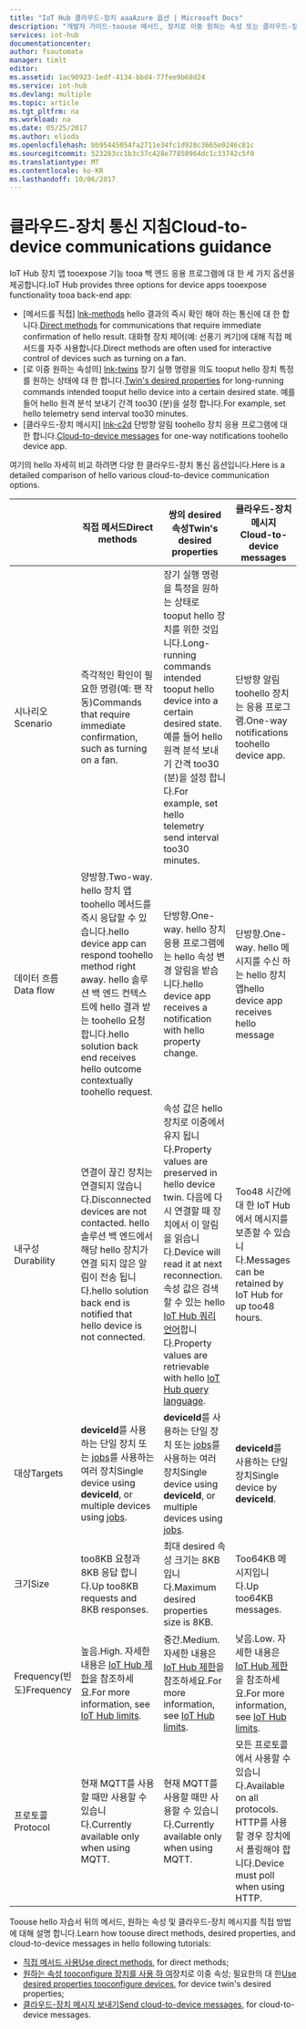 ```yaml
---
title: "IoT Hub 클라우드-장치 aaaAzure 옵션 | Microsoft Docs"
description: "개발자 가이드-toouse 메서드, 장치로 이중 원하는 속성 또는 클라우드-장치 통신에 대 한 클라우드-장치 메시지를 전송 하는 경우에 대 한 지침입니다."
services: iot-hub
documentationcenter: 
author: fsautomata
manager: timlt
editor: 
ms.assetid: 1ac90923-1edf-4134-bbd4-77fee9b68d24
ms.service: iot-hub
ms.devlang: multiple
ms.topic: article
ms.tgt_pltfrm: na
ms.workload: na
ms.date: 05/25/2017
ms.author: elioda
ms.openlocfilehash: bb95445054fa2711e34fc1d928c3665e0246c81c
ms.sourcegitcommit: 523283cc1b3c37c428e77850964dc1c33742c5f0
ms.translationtype: MT
ms.contentlocale: ko-KR
ms.lasthandoff: 10/06/2017
---
```

# <a name="cloud-to-device-communications-guidance"></a><span data-ttu-id="9be91-103">클라우드-장치 통신 지침</span><span class="sxs-lookup"><span data-stu-id="9be91-103">Cloud-to-device communications guidance</span></span>
<span data-ttu-id="9be91-104">IoT Hub 장치 앱 tooexpose 기능 tooa 백 엔드 응용 프로그램에 대 한 세 가지 옵션을 제공합니다.</span><span class="sxs-lookup"><span data-stu-id="9be91-104">IoT Hub provides three options for device apps tooexpose functionality tooa back-end app:</span></span>

* <span data-ttu-id="9be91-105">[메서드를 직접] [ lnk-methods] hello 결과의 즉시 확인 해야 하는 통신에 대 한 합니다.</span><span class="sxs-lookup"><span data-stu-id="9be91-105">[Direct methods][lnk-methods] for communications that require immediate confirmation of hello result.</span></span> <span data-ttu-id="9be91-106">대화형 장치 제어(예: 선풍기 켜기)에 대해 직접 메서드를 자주 사용합니다.</span><span class="sxs-lookup"><span data-stu-id="9be91-106">Direct methods are often used for interactive control of devices such as turning on a fan.</span></span>
* <span data-ttu-id="9be91-107">[로 이중 원하는 속성의] [ lnk-twins] 장기 실행 명령을 의도 tooput hello 장치 특정를 원하는 상태에 대 한 합니다.</span><span class="sxs-lookup"><span data-stu-id="9be91-107">[Twin's desired properties][lnk-twins] for long-running commands intended tooput hello device into a certain desired state.</span></span> <span data-ttu-id="9be91-108">예를 들어 hello 원격 분석 보내기 간격 too30 (분)을 설정 합니다.</span><span class="sxs-lookup"><span data-stu-id="9be91-108">For example, set hello telemetry send interval too30 minutes.</span></span>
* <span data-ttu-id="9be91-109">[클라우드-장치 메시지] [ lnk-c2d] 단방향 알림 toohello 장치 응용 프로그램에 대 한 합니다.</span><span class="sxs-lookup"><span data-stu-id="9be91-109">[Cloud-to-device messages][lnk-c2d] for one-way notifications toohello device app.</span></span>

<span data-ttu-id="9be91-110">여기의 hello 자세히 비교 하려면 다양 한 클라우드-장치 통신 옵션입니다.</span><span class="sxs-lookup"><span data-stu-id="9be91-110">Here is a detailed comparison of hello various cloud-to-device communication options.</span></span>

|  | <span data-ttu-id="9be91-111">직접 메서드</span><span class="sxs-lookup"><span data-stu-id="9be91-111">Direct methods</span></span> | <span data-ttu-id="9be91-112">쌍의 desired 속성</span><span class="sxs-lookup"><span data-stu-id="9be91-112">Twin's desired properties</span></span> | <span data-ttu-id="9be91-113">클라우드-장치 메시지</span><span class="sxs-lookup"><span data-stu-id="9be91-113">Cloud-to-device messages</span></span> |
| ---- | ------- | ---------- | ---- |
| <span data-ttu-id="9be91-114">시나리오</span><span class="sxs-lookup"><span data-stu-id="9be91-114">Scenario</span></span> | <span data-ttu-id="9be91-115">즉각적인 확인이 필요한 명령(예: 팬 작동)</span><span class="sxs-lookup"><span data-stu-id="9be91-115">Commands that require immediate confirmation, such as turning on a fan.</span></span> | <span data-ttu-id="9be91-116">장기 실행 명령을 특정을 원하는 상태로 tooput hello 장치를 위한 것입니다.</span><span class="sxs-lookup"><span data-stu-id="9be91-116">Long-running commands intended tooput hello device into a certain desired state.</span></span> <span data-ttu-id="9be91-117">예를 들어 hello 원격 분석 보내기 간격 too30 (분)을 설정 합니다.</span><span class="sxs-lookup"><span data-stu-id="9be91-117">For example, set hello telemetry send interval too30 minutes.</span></span> | <span data-ttu-id="9be91-118">단방향 알림 toohello 장치는 응용 프로그램.</span><span class="sxs-lookup"><span data-stu-id="9be91-118">One-way notifications toohello device app.</span></span> |
| <span data-ttu-id="9be91-119">데이터 흐름</span><span class="sxs-lookup"><span data-stu-id="9be91-119">Data flow</span></span> | <span data-ttu-id="9be91-120">양방향.</span><span class="sxs-lookup"><span data-stu-id="9be91-120">Two-way.</span></span> <span data-ttu-id="9be91-121">hello 장치 앱 toohello 메서드를 즉시 응답할 수 있습니다.</span><span class="sxs-lookup"><span data-stu-id="9be91-121">hello device app can respond toohello method right away.</span></span> <span data-ttu-id="9be91-122">hello 솔루션 백 엔드 컨텍스트에 hello 결과 받는 toohello 요청 합니다.</span><span class="sxs-lookup"><span data-stu-id="9be91-122">hello solution back end receives hello outcome contextually toohello request.</span></span> | <span data-ttu-id="9be91-123">단방향.</span><span class="sxs-lookup"><span data-stu-id="9be91-123">One-way.</span></span> <span data-ttu-id="9be91-124">hello 장치 응용 프로그램에는 hello 속성 변경 알림을 받습니다.</span><span class="sxs-lookup"><span data-stu-id="9be91-124">hello device app receives a notification with hello property change.</span></span> | <span data-ttu-id="9be91-125">단방향.</span><span class="sxs-lookup"><span data-stu-id="9be91-125">One-way.</span></span> <span data-ttu-id="9be91-126">hello 메시지를 수신 하는 hello 장치 앱</span><span class="sxs-lookup"><span data-stu-id="9be91-126">hello device app receives hello message</span></span>
| <span data-ttu-id="9be91-127">내구성</span><span class="sxs-lookup"><span data-stu-id="9be91-127">Durability</span></span> | <span data-ttu-id="9be91-128">연결이 끊긴 장치는 연결되지 않습니다.</span><span class="sxs-lookup"><span data-stu-id="9be91-128">Disconnected devices are not contacted.</span></span> <span data-ttu-id="9be91-129">hello 솔루션 백 엔드에서 해당 hello 장치가 연결 되지 않은 알림이 전송 됩니다.</span><span class="sxs-lookup"><span data-stu-id="9be91-129">hello solution back end is notified that hello device is not connected.</span></span> | <span data-ttu-id="9be91-130">속성 값은 hello 장치로 이중에서 유지 됩니다.</span><span class="sxs-lookup"><span data-stu-id="9be91-130">Property values are preserved in hello device twin.</span></span> <span data-ttu-id="9be91-131">다음에 다시 연결할 때 장치에서 이 알림을 읽습니다.</span><span class="sxs-lookup"><span data-stu-id="9be91-131">Device will read it at next reconnection.</span></span> <span data-ttu-id="9be91-132">속성 값은 검색할 수 있는 hello [IoT Hub 쿼리 언어][lnk-query]합니다.</span><span class="sxs-lookup"><span data-stu-id="9be91-132">Property values are retrievable with hello [IoT Hub query language][lnk-query].</span></span> | <span data-ttu-id="9be91-133">Too48 시간에 대 한 IoT Hub에서 메시지를 보존할 수 있습니다.</span><span class="sxs-lookup"><span data-stu-id="9be91-133">Messages can be retained by IoT Hub for up too48 hours.</span></span> |
| <span data-ttu-id="9be91-134">대상</span><span class="sxs-lookup"><span data-stu-id="9be91-134">Targets</span></span> | <span data-ttu-id="9be91-135">**deviceId**를 사용하는 단일 장치 또는 [jobs][lnk-jobs]를 사용하는 여러 장치</span><span class="sxs-lookup"><span data-stu-id="9be91-135">Single device using **deviceId**, or multiple devices using [jobs][lnk-jobs].</span></span> | <span data-ttu-id="9be91-136">**deviceId**를 사용하는 단일 장치 또는 [jobs][lnk-jobs]를 사용하는 여러 장치</span><span class="sxs-lookup"><span data-stu-id="9be91-136">Single device using **deviceId**, or multiple devices using [jobs][lnk-jobs].</span></span> | <span data-ttu-id="9be91-137">**deviceId**를 사용하는 단일 장치</span><span class="sxs-lookup"><span data-stu-id="9be91-137">Single device by **deviceId**.</span></span> |
| <span data-ttu-id="9be91-138">크기</span><span class="sxs-lookup"><span data-stu-id="9be91-138">Size</span></span> | <span data-ttu-id="9be91-139">too8KB 요청과 8KB 응답 합니다.</span><span class="sxs-lookup"><span data-stu-id="9be91-139">Up too8KB requests and 8KB responses.</span></span> | <span data-ttu-id="9be91-140">최대 desired 속성 크기는 8KB입니다.</span><span class="sxs-lookup"><span data-stu-id="9be91-140">Maximum desired properties size is 8KB.</span></span> | <span data-ttu-id="9be91-141">Too64KB 메시지입니다.</span><span class="sxs-lookup"><span data-stu-id="9be91-141">Up too64KB messages.</span></span> |
| <span data-ttu-id="9be91-142">Frequency(빈도)</span><span class="sxs-lookup"><span data-stu-id="9be91-142">Frequency</span></span> | <span data-ttu-id="9be91-143">높음.</span><span class="sxs-lookup"><span data-stu-id="9be91-143">High.</span></span> <span data-ttu-id="9be91-144">자세한 내용은 [IoT Hub 제한][lnk-quotas]을 참조하세요.</span><span class="sxs-lookup"><span data-stu-id="9be91-144">For more information, see [IoT Hub limits][lnk-quotas].</span></span> | <span data-ttu-id="9be91-145">중간.</span><span class="sxs-lookup"><span data-stu-id="9be91-145">Medium.</span></span> <span data-ttu-id="9be91-146">자세한 내용은 [IoT Hub 제한][lnk-quotas]을 참조하세요.</span><span class="sxs-lookup"><span data-stu-id="9be91-146">For more information, see [IoT Hub limits][lnk-quotas].</span></span> | <span data-ttu-id="9be91-147">낮음.</span><span class="sxs-lookup"><span data-stu-id="9be91-147">Low.</span></span> <span data-ttu-id="9be91-148">자세한 내용은 [IoT Hub 제한][lnk-quotas]을 참조하세요.</span><span class="sxs-lookup"><span data-stu-id="9be91-148">For more information, see [IoT Hub limits][lnk-quotas].</span></span> |
| <span data-ttu-id="9be91-149">프로토콜</span><span class="sxs-lookup"><span data-stu-id="9be91-149">Protocol</span></span> | <span data-ttu-id="9be91-150">현재 MQTT를 사용할 때만 사용할 수 있습니다.</span><span class="sxs-lookup"><span data-stu-id="9be91-150">Currently available only when using MQTT.</span></span> | <span data-ttu-id="9be91-151">현재 MQTT를 사용할 때만 사용할 수 있습니다.</span><span class="sxs-lookup"><span data-stu-id="9be91-151">Currently available only when using MQTT.</span></span> | <span data-ttu-id="9be91-152">모든 프로토콜에서 사용할 수 있습니다.</span><span class="sxs-lookup"><span data-stu-id="9be91-152">Available on all protocols.</span></span> <span data-ttu-id="9be91-153">HTTP를 사용할 경우 장치에서 폴링해야 합니다.</span><span class="sxs-lookup"><span data-stu-id="9be91-153">Device must poll when using HTTP.</span></span> |

<span data-ttu-id="9be91-154">Toouse hello 자습서 뒤의 메서드, 원하는 속성 및 클라우드-장치 메시지를 직접 방법에 대해 설명 합니다.</span><span class="sxs-lookup"><span data-stu-id="9be91-154">Learn how toouse direct methods, desired properties, and cloud-to-device messages in hello following tutorials:</span></span>

* <span data-ttu-id="9be91-155">[직접 메서드 사용][lnk-methods-tutorial]</span><span class="sxs-lookup"><span data-stu-id="9be91-155">[Use direct methods][lnk-methods-tutorial], for direct methods;</span></span>
* <span data-ttu-id="9be91-156">[원하는 속성 tooconfigure 장치를 사용 하 여][lnk-twin-properties]장치로 이중 속성; 필요한의 대 한</span><span class="sxs-lookup"><span data-stu-id="9be91-156">[Use desired properties tooconfigure devices][lnk-twin-properties], for device twin's desired properties;</span></span> 
* <span data-ttu-id="9be91-157">[클라우드-장치 메시지 보내기][lnk-c2d-tutorial]</span><span class="sxs-lookup"><span data-stu-id="9be91-157">[Send cloud-to-device messages][lnk-c2d-tutorial], for cloud-to-device messages.</span></span>

[lnk-twins]: iot-hub-devguide-device-twins.md
[lnk-quotas]: iot-hub-devguide-quotas-throttling.md
[lnk-query]: iot-hub-devguide-query-language.md
[lnk-jobs]: iot-hub-devguide-jobs.md
[lnk-c2d]: iot-hub-devguide-messages-c2d.md
[lnk-methods]: iot-hub-devguide-direct-methods.md
[lnk-methods-tutorial]: iot-hub-node-node-direct-methods.md
[lnk-twin-properties]: iot-hub-node-node-twin-how-to-configure.md
[lnk-c2d-tutorial]: iot-hub-node-node-c2d.md
